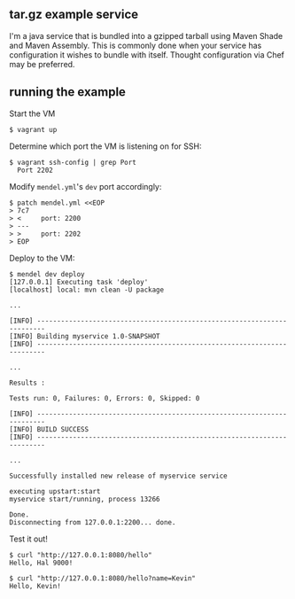 tar.gz example service
----------------------
I'm a java service that is bundled into a gzipped tarball using Maven Shade and Maven Assembly. This is commonly done when your service has configuration it wishes to bundle with itself. Thought configuration via Chef may be preferred.

running the example
-------------------

Start the VM

```
$ vagrant up
```

Determine which port the VM is listening on for SSH:

```
$ vagrant ssh-config | grep Port
  Port 2202
```

Modify `mendel.yml`'s `dev` port accordingly:

```
$ patch mendel.yml <<EOP
> 7c7
> <     port: 2200
> ---
> >     port: 2202
> EOP
```

Deploy to the VM:

```
$ mendel dev deploy
[127.0.0.1] Executing task 'deploy'
[localhost] local: mvn clean -U package

...

[INFO] ------------------------------------------------------------------------
[INFO] Building myservice 1.0-SNAPSHOT
[INFO] ------------------------------------------------------------------------

...

Results :

Tests run: 0, Failures: 0, Errors: 0, Skipped: 0

[INFO] ------------------------------------------------------------------------
[INFO] BUILD SUCCESS
[INFO] ------------------------------------------------------------------------

...

Successfully installed new release of myservice service

executing upstart:start
myservice start/running, process 13266

Done.
Disconnecting from 127.0.0.1:2200... done.
```

Test it out!

```
$ curl "http://127.0.0.1:8080/hello"
Hello, Hal 9000!

$ curl "http://127.0.0.1:8080/hello?name=Kevin"
Hello, Kevin!
```